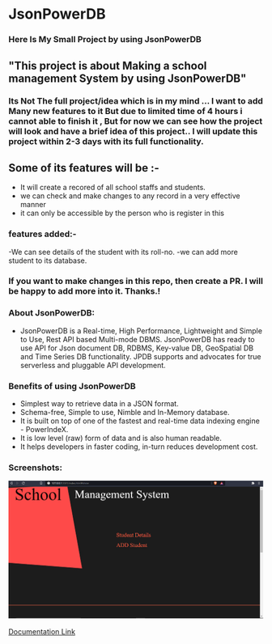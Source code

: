# JsonPowerDB 
### Here Is My Small Project by using JsonPowerDB



## "This project is about Making a school management System by using JsonPowerDB"
### Its Not The full project/idea which is in my mind ... I want to add Many new features to it  But due to limited time of 4 hours i cannot able to finish it , But for now we can see how the project will look and have a brief idea of this project.. I will update this project within 2-3 days with its full functionality. 

## Some of its features will be :-
- It will create a recored of all school staffs and students.
- we can check and make changes to any record in a very effective manner
- it can only be accessible by the person who is register in this 

### features added:-
-We can see details of the student with its roll-no.
-we can add more student to its database.

### If you want to make changes in this repo, then create a PR. I will be happy to add more into it. Thanks.!
### About JsonPowerDB:

- JsonPowerDB is a Real-time, High Performance, Lightweight and Simple to Use, Rest API based Multi-mode DBMS. JsonPowerDB has ready to use API for Json document DB, RDBMS, Key-value DB, GeoSpatial DB and Time Series DB functionality. JPDB supports and advocates for true serverless and pluggable API development.

### Benefits of using JsonPowerDB

- Simplest way to retrieve data in a JSON format.
- Schema-free, Simple to use, Nimble and In-Memory database.
- It is built on top of one of the fastest and real-time data indexing engine - PowerIndeX.
- It is low level (raw) form of data and is also human readable.
- It helps developers in faster coding, in-turn reduces development cost.

### Screenshots:



![Index Page](https://github.com/Priyanshu-gaurav/JsonPowerDB/blob/main/images/screenshot/project.png)


[Documentation Link](http://login2explore.com/jpdb/docs.html)
